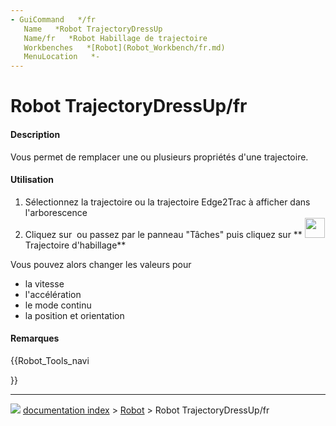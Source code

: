```yaml
---
- GuiCommand   */fr
   Name   *Robot TrajectoryDressUp
   Name/fr   *Robot Habillage de trajectoire
   Workbenches   *[Robot](Robot_Workbench/fr.md)
   MenuLocation   *-
---
```


# Robot TrajectoryDressUp/fr


</div>


<div class="mw-translate-fuzzy">

#### Description

Vous permet de remplacer une ou plusieurs propriétés d\'une trajectoire.


</div>


<div class="mw-translate-fuzzy">

#### Utilisation

1.  Sélectionnez la trajectoire ou la trajectoire Edge2Trac à afficher dans l\'arborescence
2.  Cliquez sur <img alt="" src=images/Robot_TrajectoryDressUp.png  style="width   *32px;"> ou passez par le panneau \"Tâches\" puis cliquez sur 
** <img src="images/Robot_TrajectoryDressUp.png" width=32px> Trajectoire d'habillage**


</div>


<div class="mw-translate-fuzzy">

Vous pouvez alors changer les valeurs pour

-   la vitesse
-   l\'accélération
-   le mode continu
-   la position et orientation


</div>


<div class="mw-translate-fuzzy">

#### Remarques


</div>


<div class="mw-translate-fuzzy">





</div>


{{Robot_Tools_navi

}}



---
![](images/Right_arrow.png) [documentation index](../README.md) > [Robot](Robot_Workbench.md) > Robot TrajectoryDressUp/fr
